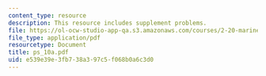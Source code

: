 ```yaml
---
content_type: resource
description: This resource includes supplement problems.
file: https://ol-ocw-studio-app-qa.s3.amazonaws.com/courses/2-20-marine-hydrodynamics-13-021-spring-2005/e539e39e3fb738a397c5f068b0a6c3d0_ps_10a.pdf
file_type: application/pdf
resourcetype: Document
title: ps_10a.pdf
uid: e539e39e-3fb7-38a3-97c5-f068b0a6c3d0
---
```

